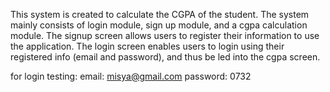 This system is created to calculate the CGPA of the student. The system mainly consists of login module, 
sign up module, and a cgpa calculation module. The signup screen allows users to register their information
to use the application. The login screen enables users to login using their registered info (email and password), 
and thus be led into the cgpa screen.

for login testing:
email: misya@gmail.com
password: 0732

